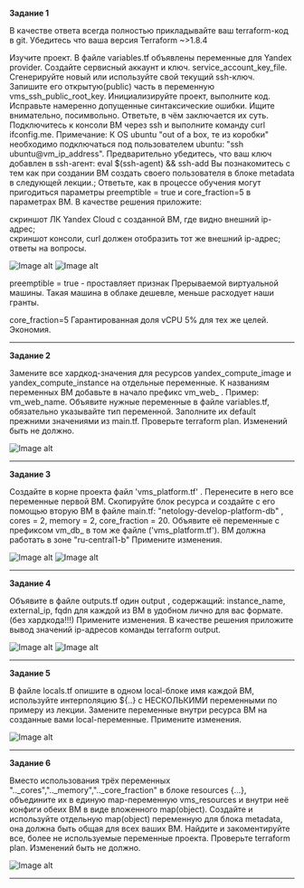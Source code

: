 **Задание 1**

В качестве ответа всегда полностью прикладывайте ваш terraform-код в git. Убедитесь что ваша версия Terraform ~>1.8.4

Изучите проект. В файле variables.tf объявлены переменные для Yandex provider.
Создайте сервисный аккаунт и ключ. service_account_key_file.
Сгенерируйте новый или используйте свой текущий ssh-ключ. Запишите его открытую(public) часть в переменную vms_ssh_public_root_key.
Инициализируйте проект, выполните код. Исправьте намеренно допущенные синтаксические ошибки. Ищите внимательно, посимвольно. Ответьте, в чём заключается их суть.
Подключитесь к консоли ВМ через ssh и выполните команду  curl ifconfig.me. Примечание: К OS ubuntu "out of a box, те из коробки" необходимо подключаться под пользователем ubuntu: "ssh ubuntu@vm_ip_address". Предварительно убедитесь, что ваш ключ добавлен в ssh-агент: eval $(ssh-agent) && ssh-add Вы познакомитесь с тем как при создании ВМ создать своего пользователя в блоке metadata в следующей лекции.;
Ответьте, как в процессе обучения могут пригодиться параметры preemptible = true и core_fraction=5 в параметрах ВМ.
В качестве решения приложите:

скриншот ЛК Yandex Cloud с созданной ВМ, где видно внешний ip-адрес;  
скриншот консоли, curl должен отобразить тот же внешний ip-адрес;  
ответы на вопросы.
 
![Image alt](https://github.com/sibrael/ter-homeworks/blob/c2865b9abd46aec18915ca616c23ab9f42bb1d56/02/Ter2_1.png)
![Image alt](https://github.com/sibrael/ter-homeworks/blob/c2865b9abd46aec18915ca616c23ab9f42bb1d56/02/Ter2_2.png)

preemptible = true - проставляет признак Прерываемой виртуальной машины. Такая машина в облаке дешевле, меньше расходует наши гранты.  

core_fraction=5 Гарантированная доля vCPU 5% для тех же целей. Экономия.


---

**Задание 2**

Замените все хардкод-значения для ресурсов yandex_compute_image и yandex_compute_instance на отдельные переменные. К названиям переменных ВМ добавьте в начало префикс vm_web_ . Пример: vm_web_name.
Объявите нужные переменные в файле variables.tf, обязательно указывайте тип переменной. Заполните их default прежними значениями из main.tf.
Проверьте terraform plan. Изменений быть не должно.
 
![Image alt](https://github.com/sibrael/ter-homeworks/blob/f832cf9ed636cc819ae03d6ab9af26866889080b/02/Ter2_22.png)

---

**Задание 3**

Создайте в корне проекта файл 'vms_platform.tf' . Перенесите в него все переменные первой ВМ.
Скопируйте блок ресурса и создайте с его помощью вторую ВМ в файле main.tf: "netology-develop-platform-db" , cores  = 2, memory = 2, core_fraction = 20. Объявите её переменные с префиксом vm_db_ в том же файле ('vms_platform.tf'). ВМ должна работать в зоне "ru-central1-b"
Примените изменения.
 
![Image alt](https://github.com/sibrael/ter-homeworks/blob/be52cd11aa8a744904306e578244870b02584dd2/02/Ter2_3.png)
![Image alt](https://github.com/sibrael/ter-homeworks/blob/be52cd11aa8a744904306e578244870b02584dd2/02/Ter2_32.png)



---

**Задание 4**

Объявите в файле outputs.tf один output , содержащий: instance_name, external_ip, fqdn для каждой из ВМ в удобном лично для вас формате.(без хардкода!!!)
Примените изменения.
В качестве решения приложите вывод значений ip-адресов команды terraform output.
 
![Image alt](https://github.com/sibrael/ter-homeworks/blob/2cb1d9656778e7a563f0e8557e57cf6bfd895dc8/02/Ter2_4.png)
![Image alt](https://github.com/sibrael/ter-homeworks/blob/2cb1d9656778e7a563f0e8557e57cf6bfd895dc8/02/Ter2_2.png)


---

**Задание 5**

В файле locals.tf опишите в одном local-блоке имя каждой ВМ, используйте интерполяцию ${..} с НЕСКОЛЬКИМИ переменными по примеру из лекции.
Замените переменные внутри ресурса ВМ на созданные вами local-переменные.
Примените изменения.
 
![Image alt](https://github.com/sibrael/ter-homeworks/blob/83e61dc221b307a19d5f98f645d9b9a1b1e91656/02/Ter2_5.png)

---

**Задание 6**

Вместо использования трёх переменных ".._cores",".._memory",".._core_fraction" в блоке resources {...}, объедините их в единую map-переменную vms_resources и внутри неё конфиги обеих ВМ в виде вложенного map(object).
Создайте и используйте отдельную map(object) переменную для блока metadata, она должна быть общая для всех ваших ВМ.
Найдите и закоментируйте все, более не используемые переменные проекта.
Проверьте terraform plan. Изменений быть не должно.
 
![Image alt](https://github.com/sibrael/ter-homeworks/blob/83e61dc221b307a19d5f98f645d9b9a1b1e91656/02/Ter2_3.png)


---
